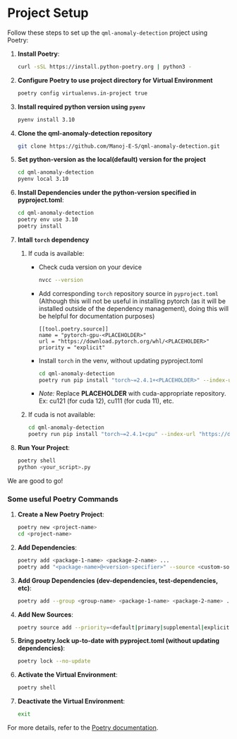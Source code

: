 # Project Setup

Follow these steps to set up the `qml-anomaly-detection` project using Poetry:

1. **Install Poetry**:
    ```sh
    curl -sSL https://install.python-poetry.org | python3 -
    ```

2. **Configure Poetry to use project directory for Virtual Environment**
    ```sh
    poetry config virtualenvs.in-project true
    ```

3. **Install required python version using `pyenv`**
    ```sh
    pyenv install 3.10
    ```

4. **Clone the qml-anomaly-detection repository**
    ```sh
    git clone https://github.com/Manoj-E-S/qml-anomaly-detection.git
    ```

5. **Set python-version as the local(default) version for the project**
    ```sh
    cd qml-anomaly-detection
    pyenv local 3.10
    ```

6. **Install Dependencies under the python-version specified in pyproject.toml**:
    ```sh
    cd qml-anomaly-detection
    poetry env use 3.10
    poetry install
    ```

7. **Intall `torch` dependency**
    1. If cuda is available:
        - Check cuda version on your device

            ```sh
            nvcc --version
            ```
        - Add corresponding `torch` repository source in `pyproject.toml` (Although this will not be useful in installing pytorch (as it will be installed outside of the dependency management), doing this will be helpful for documentation purposes)

            ```
            [[tool.poetry.source]]
            name = "pytorch-gpu-<PLACEHOLDER>"
            url = "https://download.pytorch.org/whl/<PLACEHOLDER>"
            priority = "explicit"
            ```
        - Install `torch` in the venv, without updating pyproject.toml

            ```sh
            cd qml-anomaly-detection
            poetry run pip install "torch~=2.4.1+<PLACEHOLDER>" --index-url "https://download.pytorch.org/whl/<PLACEHOLDER>"
            ```
        - *Note:* Replace **PLACEHOLDER** with cuda-appropriate repository. Ex: cu121 (for cuda 12), cu111 (for cuda 11), etc.
    
    2. If cuda is not available:

        ```sh
        cd qml-anomaly-detection
        poetry run pip install "torch~=2.4.1+cpu" --index-url "https://download.pytorch.org/whl/cpu/torch_stable.html"
        ```

8. **Run Your Project**:
    ```sh
    poetry shell
    python <your_script>.py
    ```

We are good to go!

### Some useful Poetry Commands

1. **Create a New Poetry Project**:
    ```sh
    poetry new <project-name>
    cd <project-name>
    ```

2. **Add Dependencies**:
    ```sh
    poetry add <package-1-name> <package-2-name> ...
    poetry add "<package-name>@<version-specifier>" --source <custom-source-name>
    ```

3. **Add Group Dependencies (dev-dependencies, test-dependencies, etc)**:
    ```sh
    poetry add --group <group-name> <package-1-name> <package-2-name> ...
    ```

4. **Add New Sources**:
    ```sh
    poetry source add --priority=<default|primary|supplemental|explicit> <custom-source-name> <source-url>
    ```

5. **Bring poetry.lock up-to-date with pyproject.toml (without updating dependencies)**:
    ```sh
    poetry lock --no-update
    ```

6. **Activate the Virtual Environment**:
    ```sh
    poetry shell
    ```

7. **Deactivate the Virtual Environment**:
    ```sh
    exit
    ```

For more details, refer to the [Poetry documentation](https://python-poetry.org/docs/).